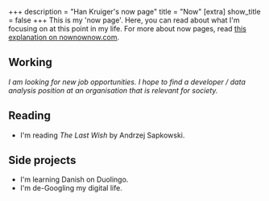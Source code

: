 +++
description = "Han Kruiger's now page"
title = "Now"
[extra]
show_title = false
+++
This is my 'now page'.
Here, you can read about what I'm focusing on at this point in my life.
For more about now pages, read [this explanation on nownownow.com](https://nownownow.com/about).

## Working
*I am looking for new job opportunities. I hope to find a developer / data analysis position at an organisation that is relevant for society.*

## Reading
* I'm reading *The Last Wish* by Andrzej Sapkowski.

## Side projects
* I'm learning Danish on Duolingo.
* I'm de-Googling my digital life.